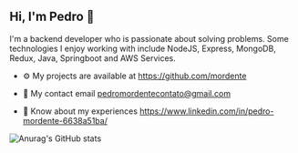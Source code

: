 ##                                                                         Hi, I'm Pedro 👋


I'm a backend developer who is passionate about solving problems. Some technologies I enjoy working with include NodeJS, Express, MongoDB, Redux, Java, Springboot and AWS Services.

- ⚙  My projects are available at https://github.com/mordente

- 🔧 My contact email  pedromordentecontato@gmail.com

- 📃 Know about my experiences https://www.linkedin.com/in/pedro-mordente-6638a51ba/

![Anurag's GitHub stats](https://github-readme-stats.vercel.app/api?username=mordente&show_icons=true&theme=dracula&count_private=true)


